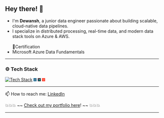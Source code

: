 ## Hey there! 👋

- I'm **Dewansh**, a junior data engineer passionate about building scalable, cloud-native data pipelines.  
- I specialize in distributed processing, real-time data, and modern data stack tools on Azure & AWS.
<br><br>
📝Certification
- Microsoft Azure Data Fundamentals
---

### ⚙️ Tech Stack

[![Tech Stack](https://skillicons.dev/icons?i=python,mysql,postgres,mongodb,azure,aws,kafka,docker,git)](https://skillicons.dev)
  <img src="./images/Apache-Spark.png" height="10" alt="Spark" />
  <img src="./images/Airflow.png" height="10" alt="Airflow" />
  <img src="./images/images.png" height="10" alt="Databricks" />

---

📫 How to reach me: [LinkedIn](https://www.linkedin.com/in/dewanshvk/)  

💥💥💥 ~~ [Check out my portfolio here](https://dewanshvk.github.io/)! ~~ 💥💥💥

---

